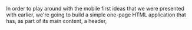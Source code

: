 In order to play around with the mobile first ideas that we were presented with earlier, we're going to build a simple one-page HTML application that has, as part of its main content, a header, 